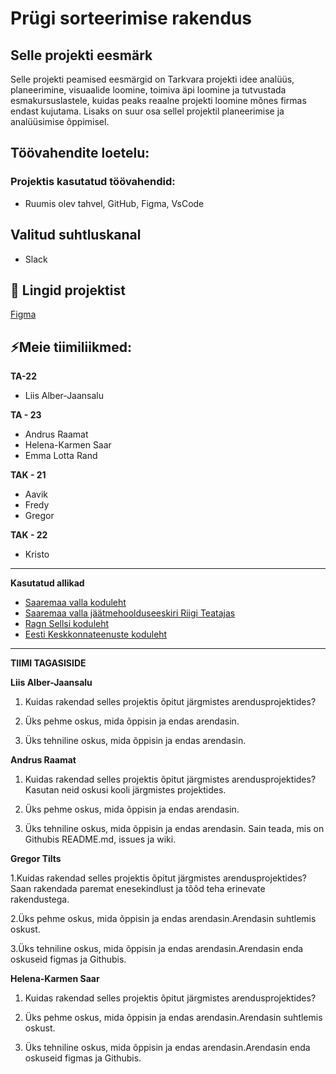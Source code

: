 # Prügi sorteerimise rakendus

## Selle projekti eesmärk
Selle projekti peamised eesmärgid on Tarkvara projekti idee analüüs, planeerimine, visuaalide loomine, toimiva äpi loomine ja tutvustada esmakursuslastele, kuidas peaks reaalne projekti loomine mõnes firmas endast kujutama. Lisaks on suur osa sellel projektil planeerimise ja analüüsimise õppimisel. 

## Töövahendite loetelu:
### Projektis kasutatud töövahendid:
- Ruumis olev tahvel, GitHub, Figma, VsCode

## Valitud suhtluskanal
- Slack


## 📓 Lingid projektist
[Figma](https://www.figma.com/file/fWorQB1VOL1sMQNosSKPAN/Untitled?)

## ⚡Meie tiimiliikmed:

**TA-22**
- Liis Alber-Jaansalu

**TA - 23**
- Andrus Raamat
- Helena-Karmen Saar
- Emma Lotta Rand

**TAK - 21**
- Aavik
- Fredy
- Gregor
  
**TAK - 22**
- Kristo

---

**Kasutatud allikad**

- [Saaremaa valla koduleht](https://www.saaremaavald.ee/liigiti-kogumine)
- [Saaremaa valla jäätmehoolduseeskiri Riigi Teatajas](https://www.riigiteataja.ee/akt/410092022027?leiaKehtiv#para14)
- [Ragn Sellsi koduleht](https://www.ragnsells.ee/)
- [Eesti Keskkonnateenuste koduleht](https://www.keskkonnateenused.ee/avaleht)

-----------
**TIIMI TAGASISIDE**


**Liis Alber-Jaansalu**

1. Kuidas rakendad selles projektis õpitut järgmistes arendusprojektides?


2. Üks pehme oskus, mida õppisin ja endas arendasin.


3. Üks tehniline oskus, mida õppisin ja endas arendasin.

**Andrus Raamat**

1. Kuidas rakendad selles projektis õpitut järgmistes arendusprojektides?
Kasutan neid oskusi kooli järgmistes projektides.

2. Üks pehme oskus, mida õppisin ja endas arendasin.


3. Üks tehniline oskus, mida õppisin ja endas arendasin.
Sain teada, mis on Githubis README.md, issues ja wiki.

**Gregor Tilts**

1.Kuidas rakendad selles projektis õpitut järgmistes arendusprojektides? Saan rakendada paremat enesekindlust ja tõõd teha erinevate rakendustega.

2.Üks pehme oskus, mida õppisin ja endas arendasin.Arendasin suhtlemis oskust.

3.Üks tehniline oskus, mida õppisin ja endas arendasin.Arendasin enda oskuseid figmas ja Githubis.

**Helena-Karmen Saar**

1. Kuidas rakendad selles projektis õpitut järgmistes arendusprojektides?
 
2. Üks pehme oskus, mida õppisin ja endas arendasin.Arendasin suhtlemis oskust.

3. Üks tehniline oskus, mida õppisin ja endas arendasin.Arendasin enda oskuseid figmas ja Githubis.
